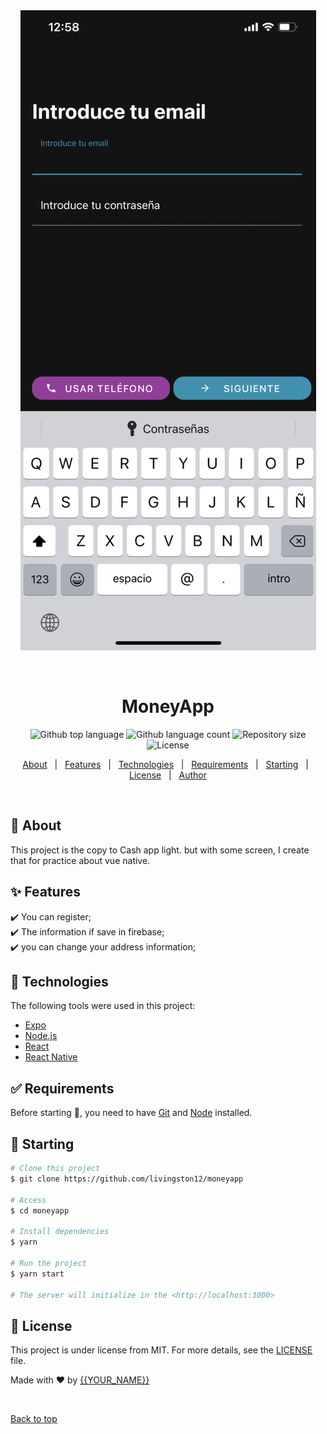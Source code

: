 <div align="center" id="top"> 
  <img src="https://github.com/livingston12/MoneyApp/blob/main/moneyApp.gif" alt="MoneyApp" />

  &#xa0;

  <!-- <a href="https://moneyapp.netlify.app">Demo</a> -->
</div>

<h1 align="center">MoneyApp</h1>

<p align="center">
  <img alt="Github top language" src="https://img.shields.io/github/languages/top/{{YOUR_GITHUB_USERNAME}}/moneyapp?color=56BEB8">

  <img alt="Github language count" src="https://img.shields.io/github/languages/count/{{YOUR_GITHUB_USERNAME}}/moneyapp?color=56BEB8">

  <img alt="Repository size" src="https://img.shields.io/github/repo-size/{{YOUR_GITHUB_USERNAME}}/moneyapp?color=56BEB8">

  <img alt="License" src="https://img.shields.io/github/license/{{YOUR_GITHUB_USERNAME}}/moneyapp?color=56BEB8">

  <!-- <img alt="Github issues" src="https://img.shields.io/github/issues/{{YOUR_GITHUB_USERNAME}}/moneyapp?color=56BEB8" /> -->

  <!-- <img alt="Github forks" src="https://img.shields.io/github/forks/{{YOUR_GITHUB_USERNAME}}/moneyapp?color=56BEB8" /> -->

  <!-- <img alt="Github stars" src="https://img.shields.io/github/stars/{{YOUR_GITHUB_USERNAME}}/moneyapp?color=56BEB8" /> -->
</p>

<!-- Status -->

<!-- <h4 align="center"> 
	🚧  MoneyApp 🚀 Under construction...  🚧
</h4> 

<hr> -->

<p align="center">
  <a href="#dart-about">About</a> &#xa0; | &#xa0; 
  <a href="#sparkles-features">Features</a> &#xa0; | &#xa0;
  <a href="#rocket-technologies">Technologies</a> &#xa0; | &#xa0;
  <a href="#white_check_mark-requirements">Requirements</a> &#xa0; | &#xa0;
  <a href="#checkered_flag-starting">Starting</a> &#xa0; | &#xa0;
  <a href="#memo-license">License</a> &#xa0; | &#xa0;
  <a href="https://github.com/{{YOUR_GITHUB_USERNAME}}" target="_blank">Author</a>
</p>

<br>

## :dart: About ##

This project is the copy to Cash app light. but with some screen, I create that for practice about vue native. 

## :sparkles: Features ##

:heavy_check_mark: You can register;\
:heavy_check_mark: The information if save in firebase;\
:heavy_check_mark: you can change your address information;

## :rocket: Technologies ##

The following tools were used in this project:

- [Expo](https://expo.io/)
- [Node.js](https://nodejs.org/en/)
- [React](https://pt-br.reactjs.org/)
- [React Native](https://reactnative.dev/)

## :white_check_mark: Requirements ##

Before starting :checkered_flag:, you need to have [Git](https://git-scm.com) and [Node](https://nodejs.org/en/) installed.

## :checkered_flag: Starting ##

```bash
# Clone this project
$ git clone https://github.com/livingston12/moneyapp

# Access
$ cd moneyapp

# Install dependencies
$ yarn

# Run the project
$ yarn start

# The server will initialize in the <http://localhost:3000>
```

## :memo: License ##

This project is under license from MIT. For more details, see the [LICENSE](LICENSE.md) file.


Made with :heart: by <a href="https://github.com/{{YOUR_GITHUB_USERNAME}}" target="_blank">{{YOUR_NAME}}</a>

&#xa0;

<a href="#top">Back to top</a>
